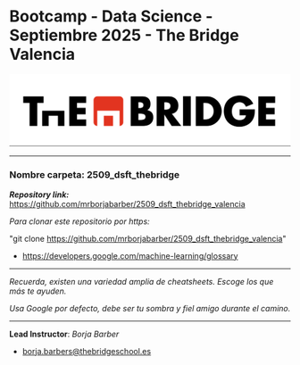 # Bootcamp - Data Science - Septiembre 2025 - The Bridge Valencia


![The Bridge](./img/logo.png)

----------

### **Nombre carpeta**: 2509_dsft_thebridge

***Repository link:*** https://github.com/mrborjabarber/2509_dsft_thebridge_valencia

*Para clonar este repositorio por https:*

"git clone https://github.com/mrborjabarber/2509_dsft_thebridge_valencia"

- https://developers.google.com/machine-learning/glossary


---------

*Recuerda, existen una variedad amplia de cheatsheets. Escoge los que más te ayuden.*

*Usa Google por defecto, debe ser tu sombra y fiel amigo durante el camino.*

---------

**Lead Instructor**: *Borja Barber*

- borja.barbers@thebridgeschool.es

